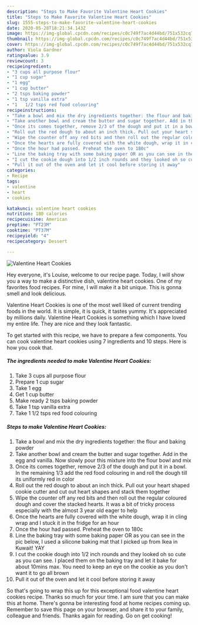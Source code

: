 ```yaml
---
description: "Steps to Make Favorite Valentine Heart Cookies"
title: "Steps to Make Favorite Valentine Heart Cookies"
slug: 1555-steps-to-make-favorite-valentine-heart-cookies
date: 2020-05-28T18:21:34.143Z
image: https://img-global.cpcdn.com/recipes/c0c749f7ac4d44bd/751x532cq70/valentine-heart-cookies-recipe-main-photo.jpg
thumbnail: https://img-global.cpcdn.com/recipes/c0c749f7ac4d44bd/751x532cq70/valentine-heart-cookies-recipe-main-photo.jpg
cover: https://img-global.cpcdn.com/recipes/c0c749f7ac4d44bd/751x532cq70/valentine-heart-cookies-recipe-main-photo.jpg
author: Viola Gardner
ratingvalue: 3.9
reviewcount: 3
recipeingredient:
- "3 cups all purpose flour"
- "1 cup sugar"
- "1 egg"
- "1 cup butter"
- "2 tsps baking powder"
- "1 tsp vanilla extra"
- "1   1/2 tsps red food colouring"
recipeinstructions:
- "Take a bowl and mix the dry ingredients together: the flour and baking powder"
- "Take another bowl and cream the butter and sugar together. Add in the egg and vanilla. Now slowly pour this mixture into the flour bowl and mix"
- "Once its comes together, remove 2/3 of the dough and put it in a bowl. In the remaining 1/3 add the red food colouring in and roll the dough till its uniformly red in color"
- "Roll out the red dough to about an inch thick. Pull out your heart shaped cookie cutter and cut out heart shapes and stack them together"
- "Wipe the counter off any red bits and then roll out the regular coloured dough and cover the stacked hearts. It was a bit of tricky process especially with the almost 3 year old eager to help"
- "Once the hearts are fully covered with the white dough, wrap it in cling wrap and I stuck it in the fridge for an hour"
- "Once the hour had passed. Preheat the oven to 180c"
- "Line the baking tray with some baking paper OR as you can see in the pic below, I used a silicone baking mat that I picked up from Ikea in Kuwait! YAY"
- "I cut the cookie dough into 1/2 inch rounds and they looked oh so cute as you can see. I placed them on the baking tray and let it bake for about 10mins max. You need to keep an eye on the cookie as you don&#39;t want it to go all brown"
- "Pull it out of the oven and let it cool before storing it away"
categories:
- Recipe
tags:
- valentine
- heart
- cookies

katakunci: valentine heart cookies 
nutrition: 180 calories
recipecuisine: American
preptime: "PT23M"
cooktime: "PT37M"
recipeyield: "4"
recipecategory: Dessert

---
```



![Valentine Heart Cookies](https://img-global.cpcdn.com/recipes/c0c749f7ac4d44bd/751x532cq70/valentine-heart-cookies-recipe-main-photo.jpg)

Hey everyone, it's Louise, welcome to our recipe page. Today, I will show you a way to make a distinctive dish, valentine heart cookies. One of my favorites food recipes. For mine, I will make it a bit unique. This is gonna smell and look delicious.



Valentine Heart Cookies is one of the most well liked of current trending foods in the world. It is simple, it is quick, it tastes yummy. It's appreciated by millions daily. Valentine Heart Cookies is something which I have loved my entire life. They are nice and they look fantastic.


To get started with this recipe, we have to prepare a few components. You can cook valentine heart cookies using 7 ingredients and 10 steps. Here is how you cook that.

<!--inarticleads1-->

##### The ingredients needed to make Valentine Heart Cookies:

1. Take 3 cups all purpose flour
1. Prepare 1 cup sugar
1. Take 1 egg
1. Get 1 cup butter
1. Make ready 2 tsps baking powder
1. Take 1 tsp vanilla extra
1. Take 1   1/2 tsps red food colouring




<!--inarticleads2-->

##### Steps to make Valentine Heart Cookies:

1. Take a bowl and mix the dry ingredients together: the flour and baking powder
1. Take another bowl and cream the butter and sugar together. Add in the egg and vanilla. Now slowly pour this mixture into the flour bowl and mix
1. Once its comes together, remove 2/3 of the dough and put it in a bowl. In the remaining 1/3 add the red food colouring in and roll the dough till its uniformly red in color
1. Roll out the red dough to about an inch thick. Pull out your heart shaped cookie cutter and cut out heart shapes and stack them together
1. Wipe the counter off any red bits and then roll out the regular coloured dough and cover the stacked hearts. It was a bit of tricky process especially with the almost 3 year old eager to help
1. Once the hearts are fully covered with the white dough, wrap it in cling wrap and I stuck it in the fridge for an hour
1. Once the hour had passed. Preheat the oven to 180c
1. Line the baking tray with some baking paper OR as you can see in the pic below, I used a silicone baking mat that I picked up from Ikea in Kuwait! YAY
1. I cut the cookie dough into 1/2 inch rounds and they looked oh so cute as you can see. I placed them on the baking tray and let it bake for about 10mins max. You need to keep an eye on the cookie as you don&#39;t want it to go all brown
1. Pull it out of the oven and let it cool before storing it away




So that's going to wrap this up for this exceptional food valentine heart cookies recipe. Thanks so much for your time. I am sure that you can make this at home. There's gonna be interesting food at home recipes coming up. Remember to save this page on your browser, and share it to your family, colleague and friends. Thanks again for reading. Go on get cooking!

